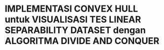 # IMPLEMENTASI CONVEX HULL untuk VISUALISASI TES LINEAR SEPARABILITY DATASET dengan ALGORITMA DIVIDE AND CONQUER
